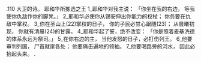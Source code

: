 .110 
大卫的诗。 
耶和华所拣选之王 
1_耶和华对我主说： 
「你坐在我的右边， 
等我使你仇敌作你的脚凳。」 
2_耶和华必使你从锡安伸出你能力的权杖； 
你务要在仇敌中掌权。 
3_你在圣山上(22)掌权的日子， 
你的子民必甘心跟随(23)； 
从晨曦初现， 
你就有清晨(24)的甘露。 
4_耶和华起了誓，绝不改变： 
「你是照着麦基洗德的体系永远为祭司。」 
5_在你右边的主， 
当他发怒的日子，必打伤列王。 
6_他要审判列国， 
尸首就崖各处； 
他要痛击遍地的领袖。 
7_他要喝路旁的河水， 
因此必抬起头来。 
.